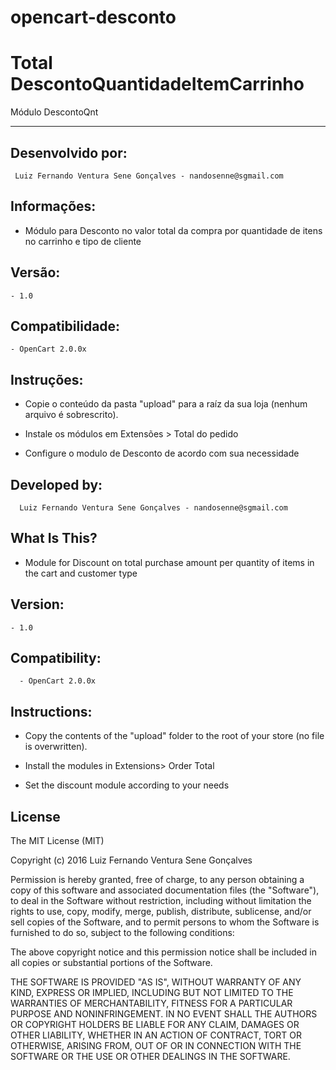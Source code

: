 # opencart-desconto

Total DescontoQuantidadeItemCarrinho
=======================
Módulo DescontoQnt
**************************************

Desenvolvido por:
-----------------------

```
 Luiz Fernando Ventura Sene Gonçalves - nandosenne@sgmail.com
```

Informações:
-----------------------

- Módulo para Desconto no valor total da compra por quantidade de itens no carrinho e tipo de cliente


Versão:
-----------------------
```
- 1.0
```
Compatibilidade:
-----------------------
```
- OpenCart 2.0.0x
```

Instruções:
-----------------------

- Copie o conteúdo da pasta "upload" para a raíz da sua loja (nenhum arquivo é sobrescrito).

- Instale os módulos em Extensões > Total do pedido

- Configure o modulo de Desconto de acordo com sua necessidade


Developed by:
-------------

```
  Luiz Fernando Ventura Sene Gonçalves - nandosenne@sgmail.com
```

What Is This?
-----------------------

- Module for Discount on total purchase amount per quantity of items in the cart and customer type


Version:
-----------------------
```
- 1.0
```
Compatibility:
-----------------------

```
  - OpenCart 2.0.0x
```

Instructions:
-----------------------

- Copy the contents of the "upload" folder to the root of your store (no file is overwritten).

- Install the modules in Extensions> Order Total

- Set the discount module according to your needs



License
--------------------------
  The MIT License (MIT)

  Copyright (c) 2016 Luiz Fernando Ventura Sene Gonçalves

  Permission is hereby granted, free of charge, to any person obtaining a copy
  of this software and associated documentation files (the "Software"),
  to deal in the Software without restriction, including without limitation the rights to use,
  copy, modify, merge, publish, distribute, sublicense, and/or sell copies of the Software, and to permit
  persons to whom the Software is furnished to do so, subject to the following conditions:

  The above copyright notice and this permission notice shall be included in all copies or substantial portions of the Software.

  THE SOFTWARE IS PROVIDED "AS IS", WITHOUT WARRANTY OF ANY KIND, EXPRESS OR IMPLIED, INCLUDING BUT NOT LIMITED
  TO THE WARRANTIES OF MERCHANTABILITY, FITNESS FOR A PARTICULAR PURPOSE AND NONINFRINGEMENT. IN NO EVENT SHALL
  THE AUTHORS OR COPYRIGHT HOLDERS BE LIABLE FOR ANY CLAIM, DAMAGES OR OTHER LIABILITY, WHETHER IN AN ACTION OF CONTRACT,
  TORT OR OTHERWISE, ARISING FROM, OUT OF OR IN CONNECTION WITH THE SOFTWARE OR THE USE OR OTHER DEALINGS IN THE SOFTWARE.
